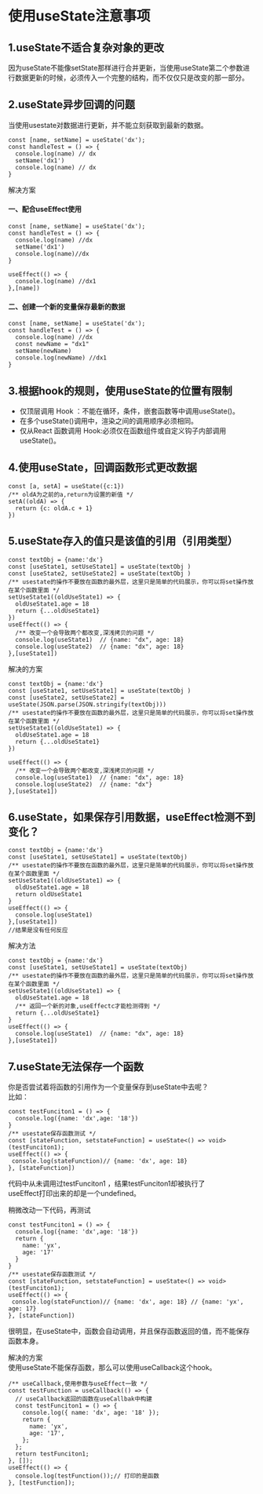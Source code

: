 # 使用useState注意事项

## 1.useState不适合复杂对象的更改

因为useState不能像setState那样进行合并更新，当使用useState第二个参数进行数据更新的时候，必须传入一个完整的结构，而不仅仅只是改变的那一部分。

## 2.useState异步回调的问题

当使用usestate对数据进行更新，并不能立刻获取到最新的数据。

```
const [name, setName] = useState('dx');
const handleTest = () => {
  console.log(name) // dx
  setName('dx1')
  console.log(name) // dx
}
```

解决方案

#### 一、配合useEffect使用

```
const [name, setName] = useState('dx');
const handleTest = () => {
  console.log(name) //dx
  setName('dx1')
  console.log(name)//dx
}
  
useEffect(() => {
  console.log(name) //dx1
},[name])
```

#### 二、创建一个新的变量保存最新的数据

```
const [name, setName] = useState('dx');
const handleTest = () => {
  console.log(name) //dx
  const newName = "dx1"
  setName(newName)
  console.log(newName) //dx1
}
```

## 3.根据hook的规则，使用useState的位置有限制

-   仅顶层调用 Hook ：不能在循环，条件，嵌套函数等中调用useState()。
-   在多个useState()调用中，渲染之间的调用顺序必须相同。
-   仅从React 函数调用 Hook:必须仅在函数组件或自定义钩子内部调用useState()。

## 4.使用useState，回调函数形式更改数据

```
const [a, setA] = useState({c:1})
/** oldA为之前的a,return为设置的新值 */
setA((oldA) => {
  return {c: oldA.c + 1}
})
```

## 5.useState存入的值只是该值的引用（引用类型）

```
const textObj = {name:'dx'}
const [useState1, setUseState1] = useState(textObj )
const [useState2, setUseState2] = useState(textObj )
/** usestate的操作不要放在函数的最外层，这里只是简单的代码展示，你可以将set操作放在某个函数里面 */
setUseState1((oldUseState1) => {
  oldUseState1.age = 18
  return {...oldUseState1}
})
useEffect(() => {
  /** 改变一个会导致两个都改变,深浅拷贝的问题 */
  console.log(useState1)  // {name: "dx", age: 18}
  console.log(useState2)  // {name: "dx", age: 18}
},[useState1])
```

解决的方案

```
const textObj = {name:'dx'}
const [useState1, setUseState1] = useState(textObj )
const [useState2, setUseState2] = useState(JSON.parse(JSON.stringify(textObj)))
/** usestate的操作不要放在函数的最外层，这里只是简单的代码展示，你可以将set操作放在某个函数里面 */
setUseState1((oldUseState1) => {
  oldUseState1.age = 18
  return {...oldUseState1}
})

useEffect(() => {
  /** 改变一个会导致两个都改变,深浅拷贝的问题 */
  console.log(useState1)  // {name: "dx", age: 18}
  console.log(useState2)  // {name: "dx"}
},[useState1])
```

## 6.useState，如果保存引用数据，useEffect检测不到变化？

```
const textObj = {name:'dx'}
const [useState1, setUseState1] = useState(textObj)
/** usestate的操作不要放在函数的最外层，这里只是简单的代码展示，你可以将set操作放在某个函数里面 */
setUseState1((oldUseState1) => {
  oldUseState1.age = 18
  return oldUseState1
}
useEffect(() => {
  console.log(useState1)  
},[useState1])
//结果是没有任何反应
```

解决方法

```
const textObj = {name:'dx'}
const [useState1, setUseState1] = useState(textObj)
/** usestate的操作不要放在函数的最外层，这里只是简单的代码展示，你可以将set操作放在某个函数里面 */
setUseState1((oldUseState1) => {
  oldUseState1.age = 18
  /** 返回一个新的对象,useEffectc才能检测得到 */
  return {...oldUseState1}
}
useEffect(() => {
  console.log(useState1)  // {name: "dx", age: 18}
},[useState1])
```

## 7.useState无法保存一个函数

你是否尝试着将函数的引用作为一个变量保存到useState中去呢？\
比如：

```
const testFunciton1 = () => {
  console.log({name: 'dx',age: '18'})
}
/** usestate保存函数测试 */
const [stateFunction, setstateFunction] = useState<() => void>(testFunciton1);
useEffect(() => {
 console.log(stateFunction)// {name: 'dx', age: 18}
}, [stateFunction])
```

代码中从未调用过testFunciton1 ，结果testFunciton1却被执行了\
useEffect打印出来的却是一个undefined。

稍微改动一下代码，再测试

```
const testFunciton1 = () => {
  console.log({name: 'dx',age: '18'})
  return {
    name: 'yx',
    age: '17'
  }
}
/** usestate保存函数测试 */
const [stateFunction, setstateFunction] = useState<() => void>(testFunciton1);
useEffect(() => {
 console.log(stateFunction)// {name: 'dx', age: 18} // {name: 'yx', age: 17}
}, [stateFunction])
```

很明显，在useState中，函数会自动调用，并且保存函数返回的值，而不能保存函数本身。

解决的方案\
使用useState不能保存函数，那么可以使用useCallback这个hook。

```
/** useCallback,使用参数与useEffect一致 */
const testFunction = useCallback(() => {
  // useCallback返回的函数在useCallbak中构建
  const testFunciton1 = () => {
    console.log({ name: 'dx', age: '18' });
    return {
      name: 'yx',
      age: '17',
    };
  };
  return testFunciton1;
}, []);
useEffect(() => {
  console.log(testFunction());// 打印的是函数
}, [testFunction]);
```
